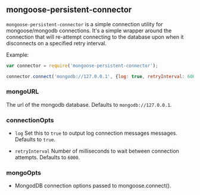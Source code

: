 mongoose-persistent-connector
-----------------------------

`mongoose-persistent-connector` is a simple connection utility for mongoose/mongodb connections.  It's a simple wrapper around the connection that will re-attempt connecting to the database upon when it disconnects on a specified retry interval.

Example:
```javascript
var connector = require('mongoose-persistent-connector');

connector.connect('mongodb://127.0.0.1', {log: true, retryInterval: 6000});
```

### mongoURL
The url of the mongodb database.  Defaults to `mongodb://127.0.0.1`.

### connectionOpts
- `log`
  Set this to `true` to output log connection messages messages.  Defaults to `true`.

- `retryInterval`
  Number of milliseconds to wait between connection attempts. Defaults to `6000`.

### mongoOpts
- MongodDB connection options passed to mongoose.connect().